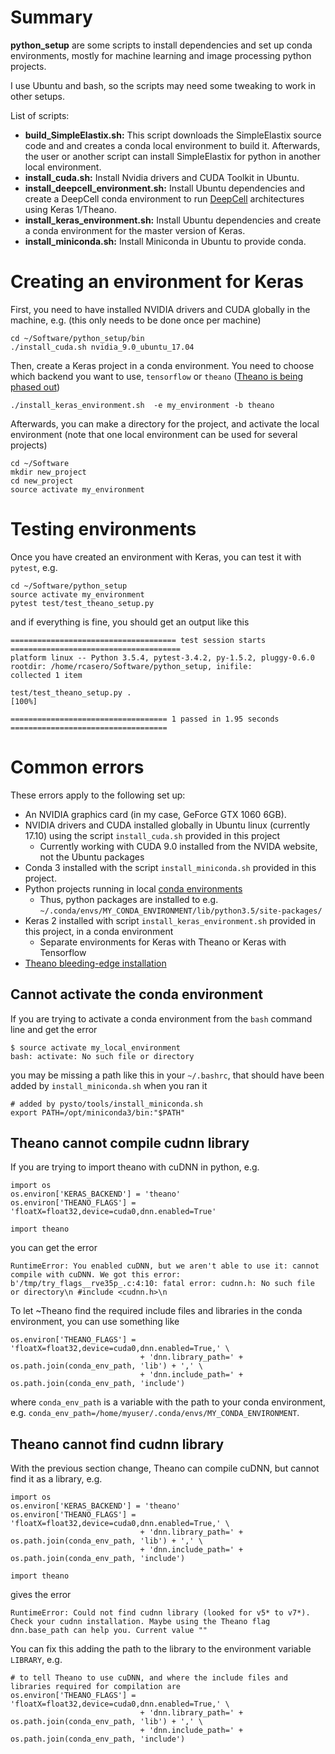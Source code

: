 # Summary

**python_setup** are some scripts to install dependencies and set up conda environments, mostly for machine learning and image processing python projects.

I use Ubuntu and bash, so the scripts may need some tweaking to work in other setups.

List of scripts:
* **build_SimpleElastix.sh:** This script downloads the SimpleElastix source code and and creates a conda local environment to build it. Afterwards, the user or another script can install SimpleElastix for python in another local environment.
* **install_cuda.sh:** Install Nvidia drivers and CUDA Toolkit in Ubuntu.
* **install_deepcell_environment.sh:** Install Ubuntu dependencies and create a DeepCell conda environment to run [DeepCell](https://github.com/CovertLab/DeepCell/) architectures using Keras 1/Theano.
* **install_keras_environment.sh:** Install Ubuntu dependencies and create a conda environment for the master version of Keras.
* **install_miniconda.sh:** Install Miniconda in Ubuntu to provide conda.

# Creating an environment for Keras

First, you need to have installed NVIDIA drivers and CUDA globally in the machine, e.g. (this only needs to be done once per machine)

```
cd ~/Software/python_setup/bin
./install_cuda.sh nvidia_9.0_ubuntu_17.04
```

Then, create a Keras project in a conda environment. You need to choose which backend you want to use, `tensorflow` or `theano` ([Theano is being phased out](https://groups.google.com/d/msg/theano-users/7Poq8BZutbY/rNCIfvAEAwAJ))

```
./install_keras_environment.sh  -e my_environment -b theano
```

Afterwards, you can make a directory for the project, and activate the local environment (note that one local environment can be used for several projects)

```
cd ~/Software
mkdir new_project
cd new_project
source activate my_environment
```

# Testing environments

Once you have created an environment with Keras, you can test it with `pytest`, e.g.

```
cd ~/Software/python_setup
source activate my_environment
pytest test/test_theano_setup.py
```

and if everything is fine, you should get an output like this

```
===================================== test session starts ======================================
platform linux -- Python 3.5.4, pytest-3.4.2, py-1.5.2, pluggy-0.6.0
rootdir: /home/rcasero/Software/python_setup, inifile:
collected 1 item                                                                               

test/test_theano_setup.py .                                                              [100%]

=================================== 1 passed in 1.95 seconds ===================================
```

# Common errors

These errors apply to the following set up: 

* An NVIDIA graphics card (in my case, GeForce GTX 1060 6GB).
* NVIDIA drivers and CUDA installed globally in Ubuntu linux (currently 17.10) using the script `install_cuda.sh` provided in this project
  * Currently working with CUDA 9.0 installed from the NVIDA website, not the Ubuntu packages
* Conda 3 installed with the script `install_miniconda.sh` provided in this project.
* Python projects running in local [conda environments](https://conda.io/docs/user-guide/tasks/manage-environments.html)
  * Thus, python packages are installed to e.g. `~/.conda/envs/MY_CONDA_ENVIRONMENT/lib/python3.5/site-packages/`
* Keras 2 installed with script `install_keras_environment.sh` provided in this project, in a conda environment
  * Separate environments for Keras with Theano or Keras with Tensorflow
* [Theano bleeding-edge installation](http://deeplearning.net/software/theano/install_ubuntu.html#bleeding-edge-installation-recommended)

## Cannot activate the conda environment

If you are trying to activate a conda environment from the `bash` command line and get the error

```
$ source activate my_local_environment
bash: activate: No such file or directory
```

you may be missing a path like this in your `~/.bashrc`, that should have been added by `install_miniconda.sh` when you ran it

```
# added by pysto/tools/install_miniconda.sh
export PATH=/opt/miniconda3/bin:"$PATH"
```

## Theano cannot compile cudnn library

If you are trying to import theano with cuDNN in python, e.g.

```
import os
os.environ['KERAS_BACKEND'] = 'theano'
os.environ['THEANO_FLAGS'] = 'floatX=float32,device=cuda0,dnn.enabled=True'

import theano
```

you can get the error

```
RuntimeError: You enabled cuDNN, but we aren't able to use it: cannot compile with cuDNN. We got this error:
b'/tmp/try_flags__rve35p_.c:4:10: fatal error: cudnn.h: No such file or directory\n #include <cudnn.h>\n 
```

To let ~Theano find the required include files and libraries in the conda environment, you can use something like

```
os.environ['THEANO_FLAGS'] = 'floatX=float32,device=cuda0,dnn.enabled=True,' \
                             + 'dnn.library_path=' + os.path.join(conda_env_path, 'lib') + ',' \
                             + 'dnn.include_path=' + os.path.join(conda_env_path, 'include')
```

where `conda_env_path` is a variable with the path to your conda environment, e.g. `conda_env_path=/home/myuser/.conda/envs/MY_CONDA_ENVIRONMENT`.

## Theano cannot find cudnn library

With the previous section change, Theano can compile cuDNN, but cannot find it as a library, e.g.

```
import os
os.environ['KERAS_BACKEND'] = 'theano'
os.environ['THEANO_FLAGS'] = 'floatX=float32,device=cuda0,dnn.enabled=True,' \
                             + 'dnn.library_path=' + os.path.join(conda_env_path, 'lib') + ',' \
                             + 'dnn.include_path=' + os.path.join(conda_env_path, 'include')

import theano
```

gives the error

```
RuntimeError: Could not find cudnn library (looked for v5* to v7*). Check your cudnn installation. Maybe using the Theano flag dnn.base_path can help you. Current value ""
```

You can fix this adding the path to the library to the environment variable `LIBRARY`, e.g.

```
# to tell Theano to use cuDNN, and where the include files and libraries required for compilation are
os.environ['THEANO_FLAGS'] = 'floatX=float32,device=cuda0,dnn.enabled=True,' \
                             + 'dnn.library_path=' + os.path.join(conda_env_path, 'lib') + ',' \
                             + 'dnn.include_path=' + os.path.join(conda_env_path, 'include')
```
